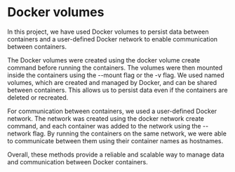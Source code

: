 # Docker volumes
In this project, we have used Docker volumes to persist data between containers and a user-defined Docker network to enable communication between containers.

The Docker volumes were created using the docker volume create command before running the containers. The volumes were then mounted inside the containers using the --mount flag or the -v flag. We used named volumes, which are created and managed by Docker, and can be shared between containers. This allows us to persist data even if the containers are deleted or recreated.

For communication between containers, we used a user-defined Docker network. The network was created using the docker network create command, and each container was added to the network using the --network flag. By running the containers on the same network, we were able to communicate between them using their container names as hostnames.

Overall, these methods provide a reliable and scalable way to manage data and communication between Docker containers.



